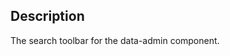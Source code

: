 <!--
@module {can.Component} search-control <search-control />
@parent can-admin.components
@outline 3
-->

## Description

The search toolbar for the data-admin component.
